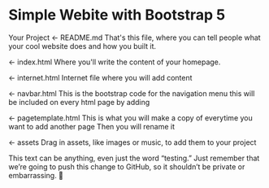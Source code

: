 # Simple Webite with Bootstrap 5



Your Project
← README.md
That's this file, where you can tell people what your cool website does and how you built it.

← index.html
Where you'll write the content of your homepage.

← internet.html
Internet file where you will add content

← navbar.html
This is the bootstrap code for the navigation menu 
this will be included on every html page by adding
    <!-- Placeholder for navigation that is in navbar.html-->
    <div id="nav-placeholder"></div>

← pagetemplate.html
This is what you will make a copy of everytime you want to add another page
Then you will rename it

← assets
Drag in assets, like images or music, to add them to your project

This text can be anything, even just the word “testing.” Just remember that we’re going to push this change to GitHub, so it shouldn’t be private or embarrassing. 🙈

